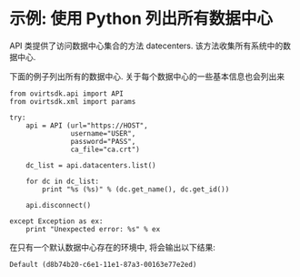 # 示例: 使用 Python 列出所有数据中心

API 类提供了访问数据中心集合的方法 datecenters.
该方法收集所有系统中的数据中心.

下面的例子列出所有的数据中心. 关于每个数据中心的一些基本信息也会列出来

            
    from ovirtsdk.api import API
    from ovirtsdk.xml import params

    try:
        api = API (url="https://HOST",
                   username="USER",
                   password="PASS",
                   ca_file="ca.crt")

        dc_list = api.datacenters.list()

        for dc in dc_list:
            print "%s (%s)" % (dc.get_name(), dc.get_id())

        api.disconnect()

    except Exception as ex:
        print "Unexpected error: %s" % ex
            
          

在只有一个默认数据中心存在的环境中, 将会输出以下结果:

    Default (d8b74b20-c6e1-11e1-87a3-00163e77e2ed)
          

